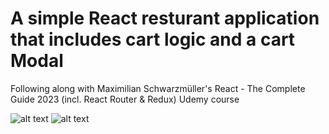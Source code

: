 # A simple React resturant application that includes cart logic and a cart Modal

Following along with Maximilian Schwarzmüller's React - The Complete Guide 2023 (incl. React Router & Redux) Udemy course

![alt text](https://github.com/biggie9925/react-resturant-app/blob/main/screenshots/1.jpg?raw=true)
![alt text](https://github.com/biggie9925/react-resturant-app/blob/main/screenshots/2.jpg?raw=true)